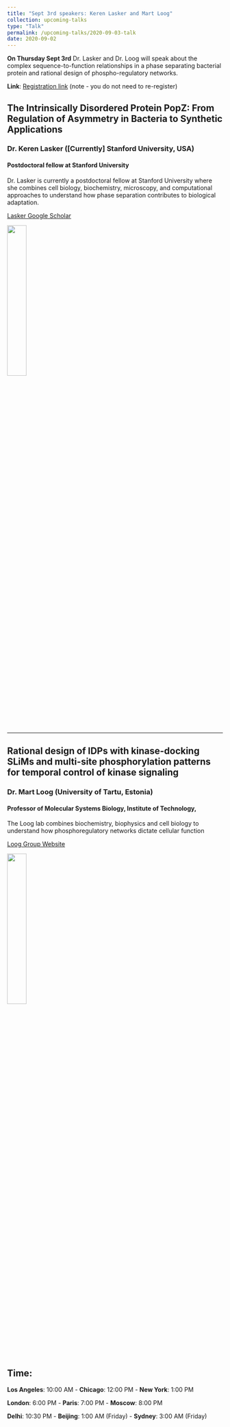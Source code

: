 ```yaml
---
title: "Sept 3rd speakers: Keren Lasker and Mart Loog"
collection: upcoming-talks
type: "Talk"
permalink: /upcoming-talks/2020-09-03-talk
date: 2020-09-02
---
```


**On Thursday Sept 3rd** Dr. Lasker and Dr. Loog will speak about the complex sequence-to-function relationships in a phase separating bacterial protein and rational design of phospho-regulatory networks.


**Link**: [Registration link](https://forms.gle/eGgFFj7Tx3wAB2qh9) (note - you do not need to re-register)


## The Intrinsically Disordered Protein PopZ: From Regulation of Asymmetry in Bacteria to Synthetic Applications

### Dr. Keren Lasker ([Currently] Stanford University, USA)

#### Postdoctoral fellow at Stanford University
Dr. Lasker is currently a postdoctoral fellow at Stanford University where she combines cell biology, biochemistry, microscopy, and computational approaches to understand how phase separation contributes to biological adaptation.

[Lasker Google Scholar](https://scholar.google.com/citations?user=mtQEapAjWHEC&hl=en)

<img src="{{site.baseurl}}/images/speakers/2020/lasker.jpg" width="30%">

---


## Rational design of IDPs with kinase-docking SLiMs and multi-site phosphorylation patterns for temporal control of kinase signaling

### Dr. Mart Loog (University of Tartu, Estonia)

#### Professor of Molecular Systems Biology, Institute of Technology, 
The Loog lab combines biochemistry, biophysics and cell biology to understand how phosphoregulatory networks dictate cellular function

[Loog Group Website](https://looglab.com/)

<img src="{{site.baseurl}}/images/speakers/2020/loog.jpg" width="30%">


## Time:
**Los Angeles**: 10:00 AM - **Chicago**: 12:00 PM  - **New York**: 1:00 PM 

**London**: 6:00 PM - **Paris**: 7:00 PM - **Moscow**: 8:00 PM 

**Delhi**: 10:30 PM - **Beijing**: 1:00 AM (Friday)  - **Sydney**: 3:00 AM (Friday)




